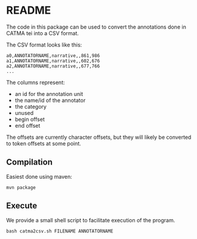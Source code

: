 # README

The code in this package can be used to convert the annotations done in CATMA tei into a CSV format. 

The CSV format looks like this:
```
a0,ANNOTATORNAME,narrative,,861,986
a1,ANNOTATORNAME,narrative,,602,676
a2,ANNOTATORNAME,narrative,,677,766
...
```

The columns represent:

- an id for the annotation unit
- the name/id of the annotator
- the category
- unused
- begin offset
- end offset

The offsets are currently character offsets, but they will likely be converted to token offsets at some point.

## Compilation

Easiest done using maven:

```
mvn package
```

## Execute

We provide a small shell script to facilitate execution of the program. 

```
bash catma2csv.sh FILENAME ANNOTATORNAME
```